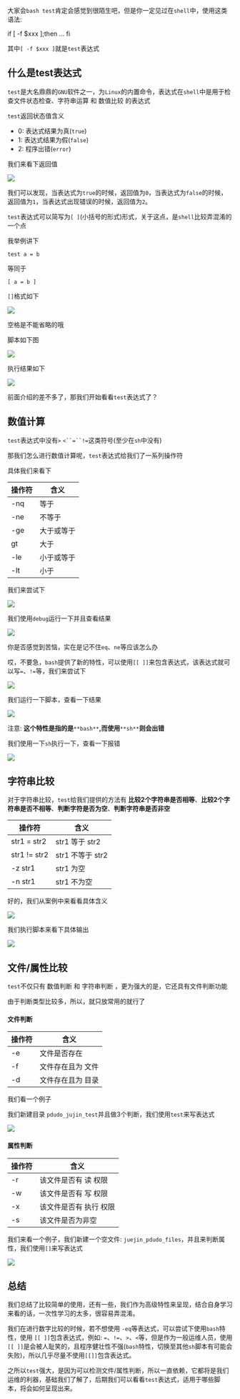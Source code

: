 大家会`bash test`肯定会感觉到很陌生吧，但是你一定见过在`shell`中，使用这类语法:

if [ -f $xxx ];then 
... 
fi

其中`[ -f $xxx ]`就是`test`表达式

## 什么是test表达式

`test`是大名鼎鼎的`GNU`软件之一，为`Linux`的内置命令，表达式在`shell`中是用于检查文件状态检查、字符串运算 和 数值比较 的表达式

`test`返回状态值含义

- 0: 表达式结果为真(`true`)
- 1: 表达式结果为假(`false`)
- 2: 程序出错(`error`)

我们来看下返回值

![](img/Linux_test_1/2022-07-30-18-04-01-image.png)

我们可以发现，当表达式为`true`的时候，返回值为`0`，当表达式为`false`的时候，返回值为`1`，当表达式出现错误的时候，返回值为`2`。

`test`表达式可以简写为`[ ]`(小括号的形式)形式，关于这点，是`shell`比较弄混淆的一个点

我举例讲下

`test a = b`

等同于

`[ a = b ]`

`[]`格式如下

![](img/Linux_test_1/2022-07-30-18-04-17-image.png)

空格是不能省略的哦

脚本如下图

![](img/Linux_test_1/2022-07-30-18-05-00-image.png)

执行结果如下

![](img/Linux_test_1/2022-07-30-18-05-20-image.png)

前面介绍的差不多了，那我们开始看看`test`表达式了？

## 数值计算

`test`表达式中没有`>` `<``=``!=`这类符号(至少在`sh`中没有)

那我们怎么进行数值计算呢，`test`表达式给我们了一系列操作符

具体我们来看下

| **操作符** | **含义** |
| ------- | ------ |
| -nq     | 等于     |
| -ne     | 不等于    |
| -ge     | 大于或等于  |
| gt      | 大于     |
| -le     | 小于或等于  |
| -lt     | 小于     |

我们来尝试下

![](img/Linux_test_1/2022-07-30-18-06-06-image%20(2).png)

我们使用`debug`运行一下并且查看结果

![](img/Linux_test_1/2022-07-30-18-06-38-image.png)

你是否感觉到苦恼，实在是记不住`eq`、`ne`等应该怎么办

哎，不要急，`bash`提供了新的特性，可以使用`[[ ]]`来包含表达式，该表达式就可以写`=`、`!=`等，我们来尝试下

![](img/Linux_test_1/2022-07-30-18-07-11-image.png)

我们运行一下脚本，查看一下结果

![](img/Linux_test_1/2022-07-30-18-15-26-image.png)

注意: **这个特性是指的是**`**bash**`**,而使用**`**sh**`**则会出错**

我们使用一下`sh`执行一下，查看一下报错

![](img/Linux_test_1/2022-07-30-18-07-54-image.png)

## 字符串比较

对于字符串比较，`test`给我们提供的方法有 **比较2个字符串是否相等**、**比较2个字符串是否不相等**、**判断字符是否为空**、**判断字符串是否非空**

| **操作符**      | **含义**        |
| ------------ | ------------- |
| str1 = str2  | str1 等于 str2  |
| str1 != str2 | str1 不等于 str2 |
| -z str1      | str1 为空       |
| -n str1      | str1 不为空      |

好的，我们从案例中来看看具体含义

![](img/Linux_test_1/2022-07-30-18-08-25-image.png)

我们执行脚本来看下具体输出

![](img/Linux_test_1/2022-07-30-18-08-43-image.png)

## 文件/属性比较

`test`不仅只有 数值判断 和 字符串判断 ，更为强大的是，它还具有文件判断功能

由于判断类型比较多，所以，就只放常用的就行了

#### 文件判断

| **操作符** | **含义**    |
| ------- | --------- |
| -e      | 文件是否存在    |
| -f      | 文件存在且为 文件 |
| -d      | 文件存在且为 目录 |

我们看一个例子

我们新建目录 `pdudo_jujin_test`并且做3个判断，我们使用`test`来写表达式

![](img/Linux_test_1/2022-07-30-18-09-08-image.png)

#### 属性判断

| **操作符** | **含义**       |
| ------- | ------------ |
| -r      | 该文件是否有 读 权限  |
| -w      | 该文件是否有 写 权限  |
| -x      | 该文件是否有 执行 权限 |
| -s      | 该文件是否为非空     |

我们来看一个例子，我们新建一个空文件: `juejin_pdudo_files`，并且来判断属性，我们使用`[]`来写表达式

![](img/Linux_test_1/2022-07-30-18-09-35-image%20(3).png)

## 总结

我们总结了比较简单的使用，还有一些，我们作为高级特性来呈现，结合自身学习来看的话，一次性学习的太多，很容易弄混淆。

我们在进行数字比较的时候，若不想使用 `-eq`等表达式，可以尝试下使用`bash`特性，使用 `[[ ]]`包含表达式，例如: `=`、`!=`、`>`、`<`等，但是作为一般运维人员，使用`[[ ]]`是会被人耻笑的，且程序健壮性不强(`bash`特性，切换至其他`sh`脚本有可能会失败)，所以几乎尽量不使用`[[]]`包含表达式。

之所以`test`强大，是因为可以检测文件/属性判断，所以一直依赖，它都将是我们运维的利器，基础我们了解了，后期我们可以看看`test`表达式，适用于哪些脚本，将会如何呈现出来。
